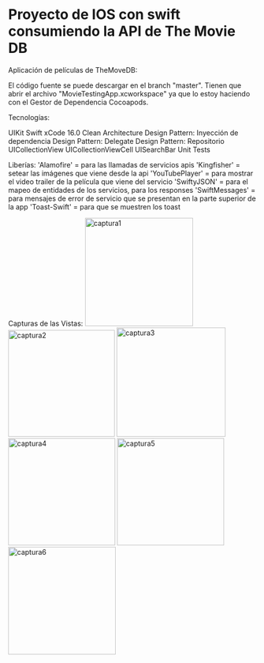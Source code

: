 # Proyecto de IOS con swift consumiendo la API de  The Movie DB
Aplicación de películas de TheMoveDB:

El código fuente se puede descargar en el branch "master".
Tienen que abrir el archivo "MovieTestingApp.xcworkspace" ya que lo estoy haciendo con el Gestor de Dependencia Cocoapods.


Tecnologías:

UIKit
Swift
xCode 16.0
Clean Architecture
Design Pattern: Inyección de dependencia
Design Pattern: Delegate
Design Pattern: Repositorio
UICollectionView
UICollectionViewCell
UISearchBar
Unit Tests

Liberías:
'Alamofire' = para las llamadas de servicios apis
'Kingfisher' = setear las imágenes que viene desde la api
'YouTubePlayer' = para mostrar el video trailer de la película que viene del servicio
'SwiftyJSON' = para el mapeo de entidades de los servicios, para los responses
'SwiftMessages' = para mensajes de error de servicio que se presentan en la parte superior de la app
'Toast-Swift' = para que se muestren los toast

Capturas de las Vistas:
<img width="219" alt="captura1" src="https://github.com/user-attachments/assets/b34740cf-eb5a-40c6-90b7-1e84093b6099">
<img width="216" alt="captura2" src="https://github.com/user-attachments/assets/9abfa060-07d7-474e-bd66-e7e51f6a0072">
<img width="221" alt="captura3" src="https://github.com/user-attachments/assets/8d253611-e2b0-4510-96aa-6339ee850e91">
<img width="217" alt="captura4" src="https://github.com/user-attachments/assets/c3cc94b8-6d1c-4763-9fb9-81a78e4203bc">
<img width="217" alt="captura5" src="https://github.com/user-attachments/assets/1792ac3e-9f61-4d91-8f59-e47bd886de92">
<img width="218" alt="captura6" src="https://github.com/user-attachments/assets/deb36571-a61e-4705-9652-48c4031a2734">


